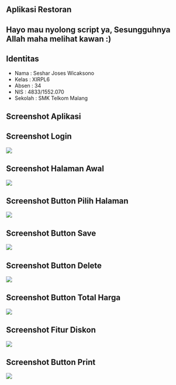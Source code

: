 ## Aplikasi Restoran

## Hayo mau nyolong script ya, Sesungguhnya Allah maha melihat kawan :)

## Identitas
* Nama  : Seshar Joses Wicaksono
* Kelas : XIRPL6
* Absen : 34
* NIS   : 4833/1552.070
* Sekolah : SMK Telkom Malang

## Screenshot Aplikasi

## Screenshot Login
<img src="https://cloud.githubusercontent.com/assets/21971567/23950072/59ebb218-09bc-11e7-9d16-0febef045f37.png"/>

## Screenshot Halaman Awal 
<img src="https://cloud.githubusercontent.com/assets/21971567/23950071/59eafbd4-09bc-11e7-84aa-64ad8a00de2f.png"/>

## Screenshot Button Pilih Halaman
<img src="https://cloud.githubusercontent.com/assets/21971567/23950073/5a20ae00-09bc-11e7-8df4-e2e8f4bceb7d.png"/>

## Screenshot Button Save
<img src="https://cloud.githubusercontent.com/assets/21971567/23950074/5a6877ee-09bc-11e7-8978-337107b776f4.png"/>

## Screenshot Button Delete
<img src="https://cloud.githubusercontent.com/assets/21971567/23950076/5a6f643c-09bc-11e7-9e23-d502f9980870.png"/>

## Screenshot Button Total Harga
<img src="https://cloud.githubusercontent.com/assets/21971567/23950075/5a70228c-09bc-11e7-84aa-11e493148434.png"/>

## Screenshot Fitur Diskon
<img src="https://cloud.githubusercontent.com/assets/21971567/23950150/90ad4bb8-09bc-11e7-8eb6-792b78e793d2.png"/>

## Screenshot Button Print
<img src="https://cloud.githubusercontent.com/assets/21971567/23950151/90b3df28-09bc-11e7-96f0-f77a433cd450.png"/>
